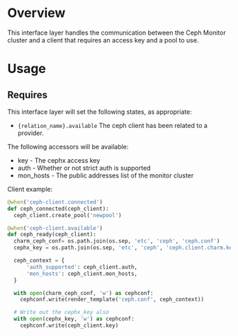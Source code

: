 # Overview

This interface layer handles the communication between the Ceph Monitor
cluster and a client that requires an access key and a pool to use.

# Usage

## Requires

This interface layer will set the following states, as appropriate:

  * `{relation_name}.available` The ceph client has been related to a provider.

The following accessors will be available:

   - key - The cephx access key
   - auth - Whether or not strict auth is supported
   - mon_hosts - The public addresses list of the monitor cluster

Client example:

```python
@when('ceph-client.connected')
def ceph_connected(ceph_client):
  ceph_client.create_pool('newpool')

@when('ceph-client.available')
def ceph_ready(ceph_client):
  charm_ceph_conf= os.path.join(os.sep, 'etc', 'ceph', 'ceph.conf')
  cephx_key = os.path.join(os.sep, 'etc', 'ceph', 'ceph.client.charm.keyring')

  ceph_context = {
      'auth_supported': ceph_client.auth,
      'mon_hosts': ceph_client.mon_hosts,
  }

  with open(charm_ceph_conf, 'w') as cephconf:
    cephconf.write(render_template('ceph.conf', ceph_context))

  # Write out the cephx_key also
  with open(cephx_key, 'w') as cephconf:
    cephconf.write(ceph_client.key)
```
